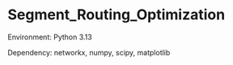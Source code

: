 # Segment_Routing_Optimization
Environment:
Python 3.13

Dependency:
networkx, numpy, scipy, matplotlib
